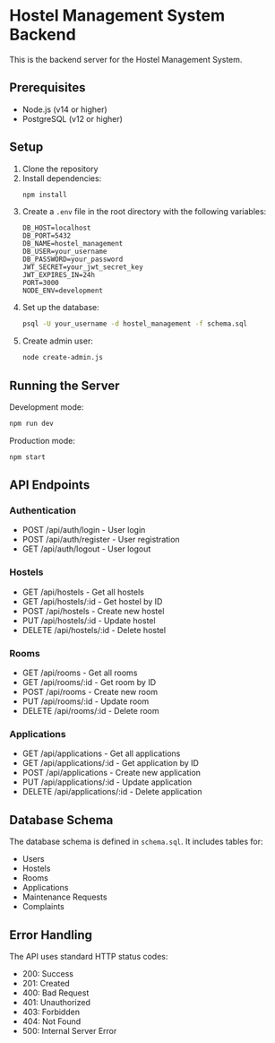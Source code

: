 # Hostel Management System Backend

This is the backend server for the Hostel Management System.

## Prerequisites

- Node.js (v14 or higher)
- PostgreSQL (v12 or higher)

## Setup

1. Clone the repository
2. Install dependencies:
   ```bash
   npm install
   ```
3. Create a `.env` file in the root directory with the following variables:
   ```
   DB_HOST=localhost
   DB_PORT=5432
   DB_NAME=hostel_management
   DB_USER=your_username
   DB_PASSWORD=your_password
   JWT_SECRET=your_jwt_secret_key
   JWT_EXPIRES_IN=24h
   PORT=3000
   NODE_ENV=development
   ```
4. Set up the database:
   ```bash
   psql -U your_username -d hostel_management -f schema.sql
   ```
5. Create admin user:
   ```bash
   node create-admin.js
   ```

## Running the Server

Development mode:
```bash
npm run dev
```

Production mode:
```bash
npm start
```

## API Endpoints

### Authentication
- POST /api/auth/login - User login
- POST /api/auth/register - User registration
- GET /api/auth/logout - User logout

### Hostels
- GET /api/hostels - Get all hostels
- GET /api/hostels/:id - Get hostel by ID
- POST /api/hostels - Create new hostel
- PUT /api/hostels/:id - Update hostel
- DELETE /api/hostels/:id - Delete hostel

### Rooms
- GET /api/rooms - Get all rooms
- GET /api/rooms/:id - Get room by ID
- POST /api/rooms - Create new room
- PUT /api/rooms/:id - Update room
- DELETE /api/rooms/:id - Delete room

### Applications
- GET /api/applications - Get all applications
- GET /api/applications/:id - Get application by ID
- POST /api/applications - Create new application
- PUT /api/applications/:id - Update application
- DELETE /api/applications/:id - Delete application

## Database Schema

The database schema is defined in `schema.sql`. It includes tables for:
- Users
- Hostels
- Rooms
- Applications
- Maintenance Requests
- Complaints

## Error Handling

The API uses standard HTTP status codes:
- 200: Success
- 201: Created
- 400: Bad Request
- 401: Unauthorized
- 403: Forbidden
- 404: Not Found
- 500: Internal Server Error 